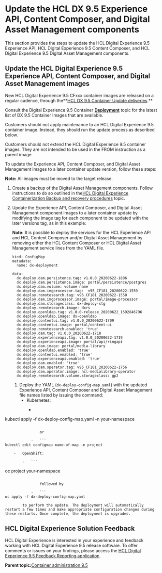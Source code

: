# Update the HCL DX 9.5 Experience API, Content Composer, and Digital Asset Management components

This section provides the steps to update the HCL Digital Experience 9.5 Experience API, HCL Digital Experience 9.5 Content Composer, and HCL Digital Experience 9.5 Digital Asset Management components.

## Update the HCL Digital Experience 9.5 Experience API, Content Composer, and Digital Asset Management images

New HCL Digital Experience 9.5 CFxxx container images are released on a regular cadence, through the**[HCL DX 9.5 Container Update deliveries](../overview/container_update_releases.md).**

Consult the Digital Experience 9.5 Container **[Deployment](deployment.md)** topic for the latest list of DX 9.5 Container Images that are available.

Customers should not apply maintenance to an HCL Digital Experience 9.5 container image. Instead, they should run the update process as described below.

Customers should not extend the HCL Digital Experience 9.5 container images. They are not intended to be used in the FROM instruction as a parent image.

To update the Experience API, Content Composer, and Digital Asset Management images to a later container update version, follow these steps:

**Note:** All images must be moved to the target release.

1.  Create a backup of the Digital Asset Management components. Follow instructions to do so outlined in the[HCL Digital Experience Containerization Backup and recovery procedures](operator_backup_and_recovery_procedures.md) topic.
2.  Update the Experience API, Content Composer, and Digital Asset Management component images to a later container update by modifying the image tag for each component to be updated with the later versions tag, as in this example:

    **Note:** It is possible to deploy the services for the HCL Experience API and HCL Content Composer and/or Digital Asset Management by removing either the HCL Content Composer or HCL Digital Asset Management service lines from the YAML file.

    ```
    kind: ConfigMap
    metadata:
      name: dx-deployment
    ```

    ```
    data:
      dx.deploy.dam.persistence.tag: v1.0.0_20200622-1806
      dx.deploy.dam.persistence.image: portal/persistence/postgres
      dx.deploy.dam.volume: volume name
      dx.deploy.dam.imgprocessor.tag:  v95_CF181_20200622-1550
      dx.deploy.remotesearch.tag: v95_CF181_20200622-1550
      dx.deploy.dam.imgprocessor.image: portal/image-processor
      dx.deploy.dam.storageclass: dx-deploy-stg
      dx.deploy.remotesearch.image: dxrs
      dx.deploy.openldap.tag: v1.0.0-release_20200622_1592846796
      dx.deploy.openldap.image: dx-openldap
      dx.deploy.contentui.tag: v1.0.0_20200622-1709
      dx.deploy.contentui.image: portal/content-ui
      dx.deploy.remotesearch.enabled: 'true'
      dx.deploy.dam.tag: v1.0.0_20200622-1718
      dx.deploy.experienceapi.tag: v1.0.0_20200622-1719
      dx.deploy.experienceapi.image: portal/api/ringapi
      dx.deploy.dam.image: portal/media-library
      dx.deploy.openldap.enabled: 'true'
      dx.deploy.contentui.enabled: 'true'
      dx.deploy.experienceapi.enabled: 'true'
      dx.deploy.dam.enabled: 'true'
      dx.deploy.dam.operator.tag: v95_CF181_20200622-1756
      dx.deploy.dam.operator.image: hcl-medialibrary-operator
      dx.deploy.remotesearch.volume.storageclass: gp2
    
    ```

    1.  Deploy the YAML \(`dx-deploy-config-map.yaml`\) with the updated Experience API, Content Composer and Digital Asset Management file names listed by issuing the command:
        -   Kubernetes:
            -   ```
kubectl apply -f dx-deploy-config-map.yaml -n your-namespace
```

                or

            -   ```
kubectl edit configmap name-of-map -n project
```

        -   OpenShift:

            -   ```
oc project your-namespace
```

                followed by

            -   ```
oc apply -f dx-deploy-config-map.yaml
```

            to perform the update. The deployment will automatically restart a few times and make appropriate configuration changes during these restarts. Once complete, the deployment is upgraded.


## HCL Digital Experience Solution Feedback

HCL Digital Experience is interested in your experience and feedback working with HCL Digital Experience 9.5 release software. To offer comments or issues on your findings, please access the [HCL Digital Experience 9.5 Feedback Reporting application](https://www.hclleap.com/apps/secure/org/app/158bbc7c-f357-4ef0-8023-654dd90780d4/launch/index.html?form=F_Form1).

**Parent topic:**[Container administration 9.5](../containerization/maintenance.md)

